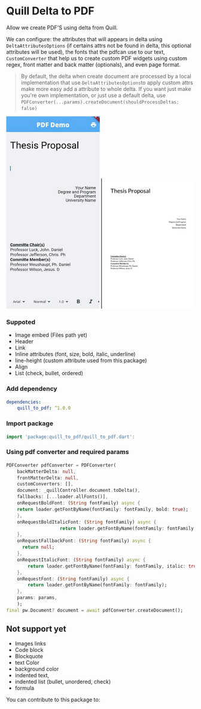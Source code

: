 # Quill Delta to PDF

Allow we create PDF'S using delta from Quill. 

We can configure: the attributes that will appears in delta using `DeltaAttributesOptions` (if certains attrs not be found in delta, this optional attributes will be used), the fonts that the pdfcan use to our text, `CustomConverter` that help us to create custom PDF widgets using custom regex, front matter and back matter (optionals), and even page format.

> By default, the delta when create document are processed by a local implementation that use `DeltaAttributesOptions`to apply custom attrs make more easy add a attribute to whole delta. If you want just make you're own implementation, or just use a default delta, use `PDFConverter(...params).createDocument(shouldProcessDeltas: false)`

<img src="./example/assets/delta_to_convert.jpg" width="250" alt="Screenshot 1">
<img src="./example/assets/delta_converted.jpg" width="250" alt="Screenshot 2">

### Suppoted

* Image embed (Files path yet)
* Header
* Link
* Inline attributes (font, size, bold, italic, underline)
* line-height (custom attribute used from this package)
* Align
* List (check, bullet, ordered)

### Add dependency

```yaml
dependencies: 
    quill_to_pdf: ^1.0.0
```

### Import package

```dart
import 'package:quill_to_pdf/quill_to_pdf.dart':
```

### Using pdf converter and required params

```dart
PDFConverter pdfConverter = PDFConverter(
    backMatterDelta: null,
    frontMatterDelta: null,
    customConverters: [],
    document: _quillController.document.toDelta(),
    fallbacks: [...loader.allFonts()],
    onRequestBoldFont: (String fontFamily) async {
    return loader.getFontByName(fontFamily: fontFamily, bold: true);
    },
    onRequestBoldItalicFont: (String fontFamily) async {
                    return loader.getFontByName(fontFamily: fontFamily, bold: true, italic: true);
    },
    onRequestFallbackFont: (String fontFamily) async {
      return null;
    },
    onRequestItalicFont: (String fontFamily) async {
        return loader.getFontByName(fontFamily: fontFamily, italic: true);
    },
    onRequestFont: (String fontFamily) async {
        return loader.getFontByName(fontFamily: fontFamily);
    },
    params: params,
    );
final pw.Document? document = await pdfConverter.createDocument();
```

## Not support yet

* Images links
* Code block
* Blockquote
* text Color 
* background color
* indented text,
* indented list (bullet, unordered, check)
* formula 

You can contribute to this package to: 
